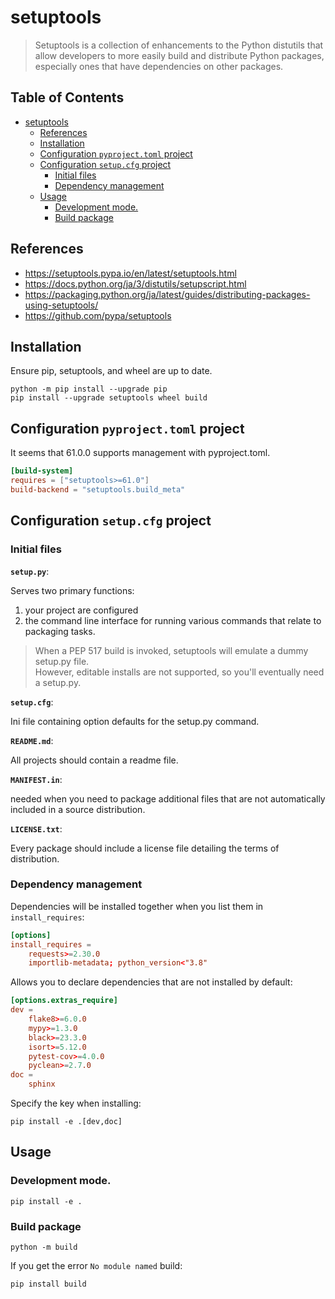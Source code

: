 # setuptools

> Setuptools is a collection of enhancements to the Python distutils that allow developers to more easily build and distribute Python packages, especially ones that have dependencies on other packages.

## Table of Contents <!-- omit in toc -->

- [setuptools](#setuptools)
  - [References](#references)
  - [Installation](#installation)
  - [Configuration `pyproject.toml` project](#configuration-pyprojecttoml-project)
  - [Configuration `setup.cfg` project](#configuration-setupcfg-project)
    - [Initial files](#initial-files)
    - [Dependency management](#dependency-management)
  - [Usage](#usage)
    - [Development mode.](#development-mode)
    - [Build package](#build-package)


## References

- https://setuptools.pypa.io/en/latest/setuptools.html
- https://docs.python.org/ja/3/distutils/setupscript.html
- https://packaging.python.org/ja/latest/guides/distributing-packages-using-setuptools/
- https://github.com/pypa/setuptools


## Installation

Ensure pip, setuptools, and wheel are up to date.

```shell
python -m pip install --upgrade pip
pip install --upgrade setuptools wheel build
```

## Configuration `pyproject.toml` project

It seems that 61.0.0 supports management with pyproject.toml.

```toml
[build-system]
requires = ["setuptools>=61.0"]
build-backend = "setuptools.build_meta"
```

## Configuration `setup.cfg` project

### Initial files

**`setup.py`**:

Serves two primary functions:

1. your project are configured
2. the command line interface for running various commands that relate to packaging tasks.

> When a PEP 517 build is invoked, setuptools will emulate a dummy setup.py file.  
> However, editable installs are not supported, so you'll eventually need a setup.py.

**`setup.cfg`**:

Ini file containing option defaults for the setup.py command.

**`README.md`**:

All projects should contain a readme file.

**`MANIFEST.in`**:

needed when you need to package additional files that are not automatically included in a source distribution.

**`LICENSE.txt`**:

Every package should include a license file detailing the terms of distribution.

### Dependency management

Dependencies will be installed together when you list them in `install_requires`:

```toml
[options]
install_requires =
    requests>=2.30.0
    importlib-metadata; python_version<"3.8"
```

Allows you to declare dependencies that are not installed by default:

```toml
[options.extras_require]
dev =
    flake8>=6.0.0
    mypy>=1.3.0
    black>=23.3.0
    isort>=5.12.0
    pytest-cov>=4.0.0
    pyclean>=2.7.0
doc =
    sphinx
```

Specify the key when installing:

```shell
pip install -e .[dev,doc]
```

## Usage

### Development mode.

```shell
pip install -e .
```

### Build package

```shell
python -m build
```
If you get the error `No module named` build:

```shell
pip install build
```

<!-- ## Tips -->
